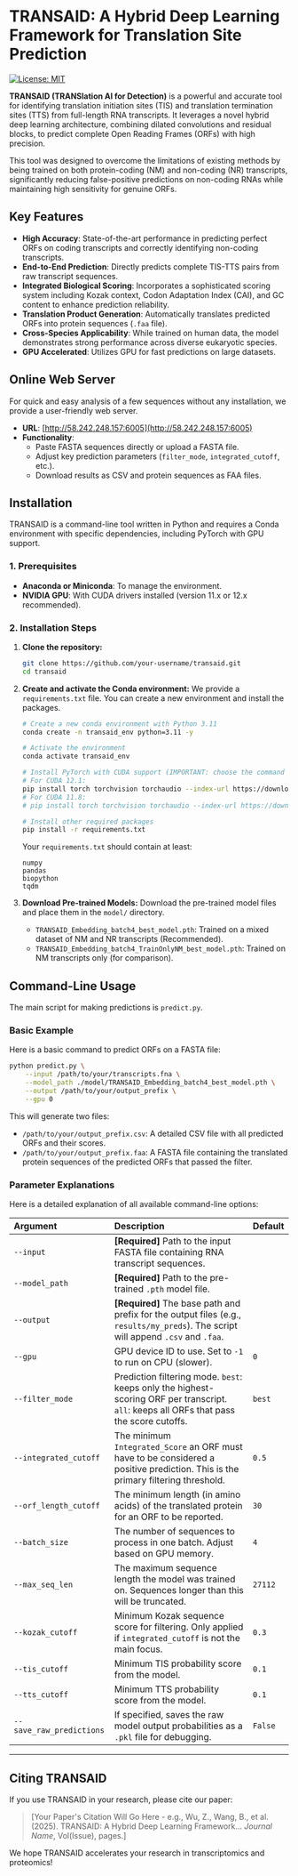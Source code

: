 # TRANSAID: A Hybrid Deep Learning Framework for Translation Site Prediction

[![License: MIT](https://img.shields.io/badge/License-MIT-yellow.svg)](https://opensource.org/licenses/MIT)

**TRANSAID (TRANSlation AI for Detection)** is a powerful and accurate tool for identifying translation initiation sites (TIS) and translation termination sites (TTS) from full-length RNA transcripts. It leverages a novel hybrid deep learning architecture, combining dilated convolutions and residual blocks, to predict complete Open Reading Frames (ORFs) with high precision.

This tool was designed to overcome the limitations of existing methods by being trained on both protein-coding (NM) and non-coding (NR) transcripts, significantly reducing false-positive predictions on non-coding RNAs while maintaining high sensitivity for genuine ORFs.

## Key Features

-   **High Accuracy**: State-of-the-art performance in predicting perfect ORFs on coding transcripts and correctly identifying non-coding transcripts.
-   **End-to-End Prediction**: Directly predicts complete TIS-TTS pairs from raw transcript sequences.
-   **Integrated Biological Scoring**: Incorporates a sophisticated scoring system including Kozak context, Codon Adaptation Index (CAI), and GC content to enhance prediction reliability.
-   **Translation Product Generation**: Automatically translates predicted ORFs into protein sequences (`.faa` file).
-   **Cross-Species Applicability**: While trained on human data, the model demonstrates strong performance across diverse eukaryotic species.
-   **GPU Accelerated**: Utilizes GPU for fast predictions on large datasets.

## Online Web Server

For quick and easy analysis of a few sequences without any installation, we provide a user-friendly web server.

-   **URL**: [http://58.242.248.157:6005](http://58.242.248.157:6005)  
-   **Functionality**:
    -   Paste FASTA sequences directly or upload a FASTA file.
    -   Adjust key prediction parameters (`filter_mode`, `integrated_cutoff`, etc.).
    -   Download results as CSV and protein sequences as FAA files.

## Installation

TRANSAID is a command-line tool written in Python and requires a Conda environment with specific dependencies, including PyTorch with GPU support.

### 1. Prerequisites

-   **Anaconda or Miniconda**: To manage the environment.
-   **NVIDIA GPU**: With CUDA drivers installed (version 11.x or 12.x recommended).

### 2. Installation Steps

1.  **Clone the repository:**
    ```bash
    git clone https://github.com/your-username/transaid.git
    cd transaid
    ```

2.  **Create and activate the Conda environment:**
    We provide a `requirements.txt` file. You can create a new environment and install the packages.

    ```bash
    # Create a new conda environment with Python 3.11
    conda create -n transaid_env python=3.11 -y

    # Activate the environment
    conda activate transaid_env

    # Install PyTorch with CUDA support (IMPORTANT: choose the command that matches your CUDA version)
    # For CUDA 12.1:
    pip install torch torchvision torchaudio --index-url https://download.pytorch.org/whl/cu121
    # For CUDA 11.8:
    # pip install torch torchvision torchaudio --index-url https://download.pytorch.org/whl/cu118

    # Install other required packages
    pip install -r requirements.txt
    ```
    Your `requirements.txt` should contain at least:
    ```
    numpy
    pandas
    biopython
    tqdm
    ```

3.  **Download Pre-trained Models:**
    Download the pre-trained model files and place them in the `model/` directory.
    -   `TRANSAID_Embedding_batch4_best_model.pth`: Trained on a mixed dataset of NM and NR transcripts (Recommended).
    -   `TRANSAID_Embedding_batch4_TrainOnlyNM_best_model.pth`: Trained on NM transcripts only (for comparison).

## Command-Line Usage

The main script for making predictions is `predict.py`.

### Basic Example

Here is a basic command to predict ORFs on a FASTA file:

```bash
python predict.py \
    --input /path/to/your/transcripts.fna \
    --model_path ./model/TRANSAID_Embedding_batch4_best_model.pth \
    --output /path/to/your/output_prefix \
    --gpu 0
```

This will generate two files:
-   `/path/to/your/output_prefix.csv`: A detailed CSV file with all predicted ORFs and their scores.
-   `/path/to/your/output_prefix.faa`: A FASTA file containing the translated protein sequences of the predicted ORFs that passed the filter.

### Parameter Explanations

Here is a detailed explanation of all available command-line options:

| Argument | Description | Default |
| :--- | :--- | :--- |
| `--input` | **[Required]** Path to the input FASTA file containing RNA transcript sequences. | |
| `--model_path`| **[Required]** Path to the pre-trained `.pth` model file. | |
| `--output` | **[Required]** The base path and prefix for the output files (e.g., `results/my_preds`). The script will append `.csv` and `.faa`.| |
| `--gpu` | GPU device ID to use. Set to `-1` to run on CPU (slower). | `0` |
| `--filter_mode` | Prediction filtering mode. `best`: keeps only the highest-scoring ORF per transcript. `all`: keeps all ORFs that pass the score cutoffs. | `best` |
| `--integrated_cutoff` | The minimum `Integrated_Score` an ORF must have to be considered a positive prediction. This is the primary filtering threshold. | `0.5` |
| `--orf_length_cutoff`| The minimum length (in amino acids) of the translated protein for an ORF to be reported. | `30` |
| `--batch_size`| The number of sequences to process in one batch. Adjust based on GPU memory. | `4` |
| `--max_seq_len` | The maximum sequence length the model was trained on. Sequences longer than this will be truncated. | `27112` |
| `--kozak_cutoff`| Minimum Kozak sequence score for filtering. Only applied if `integrated_cutoff` is not the main focus. | `0.3` |
| `--tis_cutoff`| Minimum TIS probability score from the model. | `0.1` |
| `--tts_cutoff`| Minimum TTS probability score from the model. | `0.1` |
| `--save_raw_predictions`| If specified, saves the raw model output probabilities as a `.pkl` file for debugging. | `False` |

---

## Citing TRANSAID

If you use TRANSAID in your research, please cite our paper:

> [Your Paper's Citation Will Go Here - e.g., Wu, Z., Wang, B., et al. (2025). TRANSAID: A Hybrid Deep Learning Framework... *Journal Name*, Vol(Issue), pages.]

We hope TRANSAID accelerates your research in transcriptomics and proteomics!
